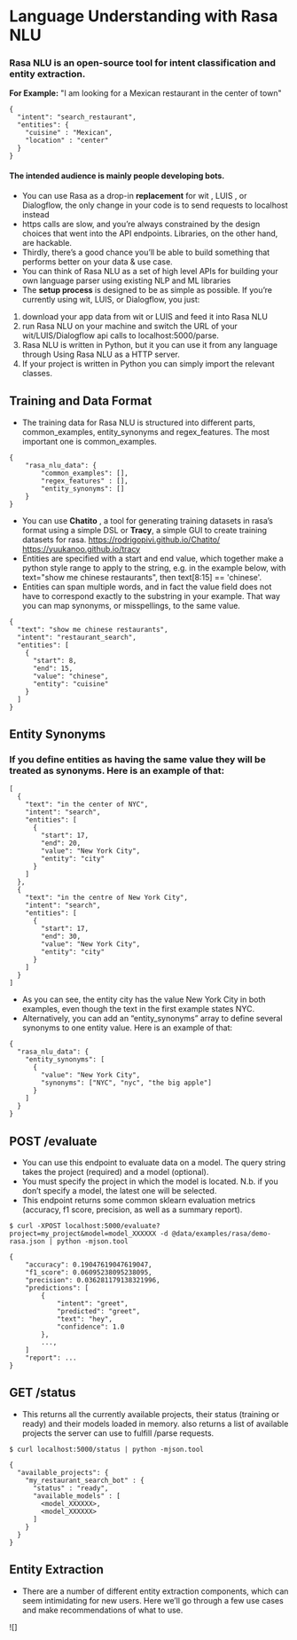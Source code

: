 # Language Understanding with Rasa NLU
### Rasa NLU is an open-source tool for intent classification and entity extraction.
**For Example:** "I am looking for a Mexican restaurant in the center of town"
```
{
  "intent": "search_restaurant",
  "entities": {
    "cuisine" : "Mexican",
    "location" : "center"
  }
}
```
#### The intended audience is mainly people developing bots.
- You can use Rasa as a drop-in **replacement** for wit , LUIS , or Dialogflow, the only change in your code is to send requests to localhost instead 
-  https calls are slow, and you’re always constrained by the design choices that went into the API endpoints. Libraries, on the other hand, are hackable.
- Thirdly, there’s a good chance you’ll be able to build something that performs better on your data & use case. 
- You can think of Rasa NLU as a set of high level APIs for building your own language parser using existing NLP and ML libraries
- The **setup process** is designed to be as simple as possible. If you’re currently using wit, LUIS, or Dialogflow, you just:
1. download your app data from wit or LUIS and feed it into Rasa NLU
2. run Rasa NLU on your machine and switch the URL of your wit/LUIS/Dialogflow api calls to localhost:5000/parse.
3. Rasa NLU is written in Python, but it you can use it from any language through Using Rasa NLU as a HTTP server.
4. If your project is written in Python you can simply import the relevant classes.

## Training and Data Format
- The training data for Rasa NLU is structured into different parts, common_examples, entity_synonyms and regex_features. The most important one is common_examples.
```
{
    "rasa_nlu_data": {
        "common_examples": [],
        "regex_features" : [],
        "entity_synonyms": []
    }
}
```
- You can use **Chatito** , a tool for generating training datasets in rasa’s format using a simple DSL or **Tracy**, a simple GUI to create training datasets for rasa.
https://rodrigopivi.github.io/Chatito/
https://yuukanoo.github.io/tracy
- Entities are specified with a start and end value, which together make a python style range to apply to the string, e.g. in the example below, with text="show me chinese restaurants", then text[8:15] == 'chinese'.
- Entities can span multiple words, and in fact the value field does not have to correspond exactly to the substring in your example. That way you can map synonyms, or misspellings, to the same value.
```
{
  "text": "show me chinese restaurants",
  "intent": "restaurant_search",
  "entities": [
    {
      "start": 8,
      "end": 15,
      "value": "chinese",
      "entity": "cuisine"
    }
  ]
}
```
## Entity Synonyms
### If you define entities as having the same value they will be treated as synonyms. Here is an example of that:
```
[
  {
    "text": "in the center of NYC",
    "intent": "search",
    "entities": [
      {
        "start": 17,
        "end": 20,
        "value": "New York City",
        "entity": "city"
      }
    ]
  },
  {
    "text": "in the centre of New York City",
    "intent": "search",
    "entities": [
      {
        "start": 17,
        "end": 30,
        "value": "New York City",
        "entity": "city"
      }
    ]
  }
]

```


- As you can see, the entity city has the value New York City in both examples, even though the text in the first example states NYC.
- Alternatively, you can add an “entity_synonyms” array to define several synonyms to one entity value. Here is an example of that:
```
{
  "rasa_nlu_data": {
    "entity_synonyms": [
      {
        "value": "New York City",
        "synonyms": ["NYC", "nyc", "the big apple"]
      }
    ]
  }
}
```

## POST /evaluate
- You can use this endpoint to evaluate data on a model. The query string takes the project (required) and a model (optional).
- You must specify the project in which the model is located. N.b. if you don’t specify a model, the latest one will be selected. 
- This endpoint returns some common sklearn evaluation metrics (accuracy, f1 score, precision, as well as a summary report).


```
$ curl -XPOST localhost:5000/evaluate?project=my_project&model=model_XXXXXX -d @data/examples/rasa/demo-rasa.json | python -mjson.tool

{
    "accuracy": 0.19047619047619047,
    "f1_score": 0.06095238095238095,
    "precision": 0.036281179138321996,
    "predictions": [
        {
            "intent": "greet",
            "predicted": "greet",
            "text": "hey",
            "confidence": 1.0
        },
        ...,
    ]
    "report": ...
}
```
## GET /status
- This returns all the currently available projects, their status (training or ready) and their models loaded in memory. also returns a list of available projects the server can use to fulfill /parse requests.

```
$ curl localhost:5000/status | python -mjson.tool

{
  "available_projects": {
    "my_restaurant_search_bot" : {
      "status" : "ready",
      "available_models" : [
        <model_XXXXXX>,
        <model_XXXXXX>
      ]
    }
  }
}
```
## Entity Extraction
- There are a number of different entity extraction components, which can seem intimidating for new users. Here we’ll go through a few use cases and make recommendations of what to use.

![]
